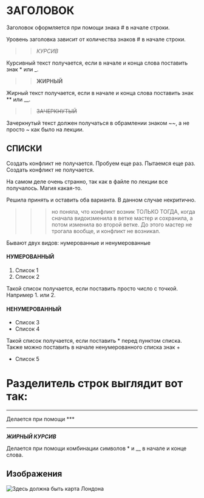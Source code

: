 # ЗАГОЛОВОК

Заголовок оформляется при помощи знака # в начале строки.

Уровень заголовка зависит от количества знаков # в начале строки.

>>*КУРСИВ*

Курсивный текст получается, если в начале и конца слова поставить знак * или _.

>>**ЖИРНЫЙ**

Жирный текст получается, если в начале и конца слова поставить знак ** или __.

>>~~ЗАЧЕРКНУТЫЙ~~

Зачеркнутый текст должен получаться в обрамлении знаком ~~, а не просто ~ как было на лекции.



## СПИСКИ

Создать конфликт не получается. Пробуем еще раз.
Пытаемся еще раз. Создать конфликт не получается.

На самом деле очень странно, так как в файле по лекции все получалось. Магия какая-то.

Решила принять и оставить оба варианта. В данном случае некритично.

>>> но поняла, что конфликт возник ТОЛЬКО ТОГДА, когда сначала видоизменила в ветке мастер и сохранила, а потом изменила во второй ветке. До этого мастер не трогала вообще, и конфликт не возникал.

Бывают двух видов: нумерованные и ненумерованные

#### НУМЕРОВАННЫЙ

1. Список 1
2. Список 2

Такой список получается, если поставить просто число с точкой. Например 1. или 2.

#### НЕНУМЕРОВАННЫЙ

* Список 3
* Список 4

Такой список получается, если поставить * перед пунктом списка.
Также можно поставить в начале ненумерованного списка знак +

+ Список 5

# Разделитель строк выглядит вот так:
***
Делается при помощи ***

***

*__ЖИРНЫЙ КУРСИВ__*

Делается при помощи комбинации символов * и __ в начале и конце слова.

## Изображения

![Здесь должна быть карта Лондона](map.jpg)

